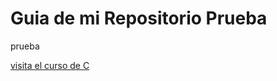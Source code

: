 # Guia de mi Repositorio Prueba

prueba

[visita el curso de C](https://www.udemy.com/course/curso-completo-c-sharp)
